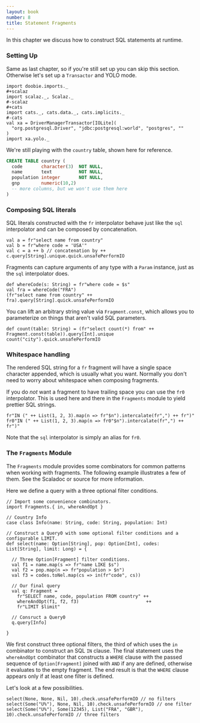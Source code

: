 ```yaml
---
layout: book
number: 8
title: Statement Fragments
---
```


In this chapter we discuss how to construct SQL statements at runtime.

### Setting Up

Same as last chapter, so if you're still set up you can skip this section. Otherwise let's set up a `Transactor` and YOLO mode.

```tut:silent
import doobie.imports._
#+scalaz
import scalaz._, Scalaz._
#-scalaz
#+cats
import cats._, cats.data._, cats.implicits._
#-cats
val xa = DriverManagerTransactor[IOLite](
  "org.postgresql.Driver", "jdbc:postgresql:world", "postgres", ""
)
import xa.yolo._
```

We're still playing with the `country` table, shown here for reference.

```sql
CREATE TABLE country (
  code       character(3)  NOT NULL,
  name       text          NOT NULL,
  population integer       NOT NULL,
  gnp        numeric(10,2)
  -- more columns, but we won't use them here
)
```

### Composing SQL literals

SQL literals constructed with the `fr` interpolator behave just like the `sql` interpolator and can be composed by concatenation.

```tut
val a = fr"select name from country"
val b = fr"where code = 'USA'"
val c = a ++ b // concatenation by ++
c.query[String].unique.quick.unsafePerformIO
```

Fragments can capture arguments of any type with a `Param` instance, just as the `sql` interpolator does.

```tut
def whereCode(s: String) = fr"where code = $s"
val fra = whereCode("FRA")
(fr"select name from country" ++ fra).query[String].quick.unsafePerformIO
```

You can lift an arbitrary string value via `Fragment.const`, which allows you to parameterize on things that aren't valid SQL parameters.

```tut
def count(table: String) = (fr"select count(*) from" ++ Fragment.const(table)).query[Int].unique
count("city").quick.unsafePerformIO
```


### Whitespace handling

The rendered SQL string for a `fr` fragment will have a single space character appended, which is usually what you want. Normally you don't need to worry about whitespace when composing fragments.

If you do *not* want a fragment to have trailing space you can use the `fr0` interpolator. This is used here and there in the `Fragments` module to yield prettier SQL strings.

```tut
fr"IN (" ++ List(1, 2, 3).map(n => fr"$n").intercalate(fr",") ++ fr")"
fr0"IN (" ++ List(1, 2, 3).map(n => fr0"$n").intercalate(fr",") ++ fr")"
```
Note that the `sql` interpolator is simply an alias for `fr0`.

### The `Fragments` Module

The `Fragments` module provides some combinators for common patterns when working with fragments. The following example illustrates a few of them. See the Scaladoc or source for more information.

Here we define a query with a three optional filter conditions.

```tut:silent
// Import some convenience combinators.
import Fragments.{ in, whereAndOpt }

// Country Info
case class Info(name: String, code: String, population: Int)

// Construct a Query0 with some optional filter conditions and a configurable LIMIT.
def select(name: Option[String], pop: Option[Int], codes: List[String], limit: Long) = {

  // Three Option[Fragment] filter conditions.
  val f1 = name.map(s => fr"name LIKE $s")
  val f2 = pop.map(n => fr"population > $n")
  val f3 = codes.toNel.map(cs => in(fr"code", cs))

  // Our final query
  val q: Fragment =
    fr"SELECT name, code, population FROM country" ++
    whereAndOpt(f1, f2, f3)                         ++
    fr"LIMIT $limit"

  // Consruct a Query0
  q.query[Info]

}
```

We first construct three optional filters, the third of which uses the `in` combinator to construct an SQL `IN` clause. The final statement uses the `whereAndOpt` combinator that constructs a `WHERE` clause with the passed sequence of `Option[Fragment]` joined with `AND` if any are defined, otherwise it evaluates to the empty fragment. The end result is that the `WHERE` clause appears only if at least one filter is defined.

Let's look at a few possibilities.

```tut
select(None, None, Nil, 10).check.unsafePerformIO // no filters
select(Some("U%"), None, Nil, 10).check.unsafePerformIO // one filter
select(Some("U%"), Some(12345), List("FRA", "GBR"), 10).check.unsafePerformIO // three filters
```
